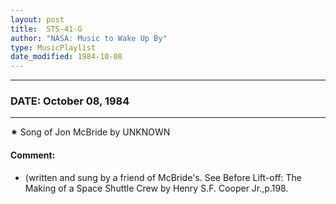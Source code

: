```yaml
---
layout: post
title:  STS-41-G
author: "NASA: Music to Wake Up By"
type: MusicPlaylist
date_modified: 1984-10-08
---
```


----
### DATE: October 08, 1984
----
✷ Song of Jon McBride by UNKNOWN

#### Comment:
* (written and sung by a friend of McBride's. See Before Lift-off: The Making of a Space Shuttle Crew by Henry S.F. Cooper Jr.,p.198.
